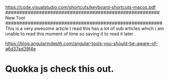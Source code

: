 https://code.visualstudio.com/shortcuts/keyboard-shortcuts-macos.pdf
####################################################### New Tool ########################################################
This is a very awesome article I read this has a lot of sub articles which i am unable to read this moment of time so saving it to read it later.

https://blog.angularindepth.com/angular-tools-you-should-be-aware-of-a6d37ad39f4e

# Quokka js check this out.
